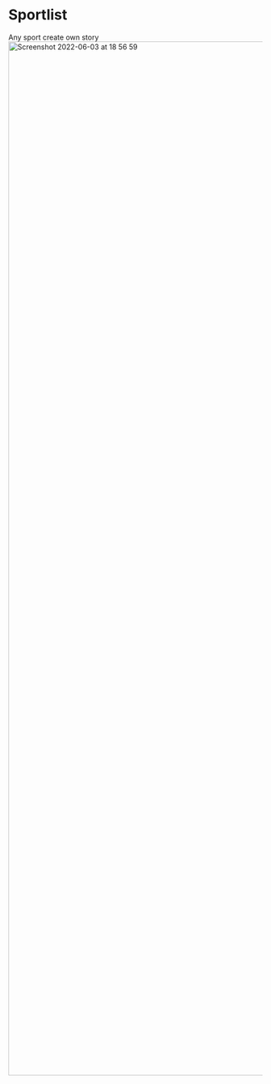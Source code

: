 # Sportlist
Any sport create own story
<img width="2048" alt="Screenshot 2022-06-03 at 18 56 59" src="https://user-images.githubusercontent.com/86164459/171911063-d875c589-6d38-4e7c-8153-b80c512008da.png">
